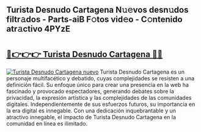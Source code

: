 ## Turista Desnudo Cartagena N𝚞𝚎vos desn𝚞dos filtr𝚊dos - Parts-aiB F𝚘tos vid𝚎o - C𝚘ntenido atr𝚊ctivo 4PYzE

# <h2><a href="http://mbcbmg.tromn.icu/?c=Turista+Desnudo+Cartagena">🔗👉👉👉 Turista Desnudo Cartagena 🔗🔗</a></h2>

[![Turista Desnudo Cartagena nuevo](https://i.imgur.com/pEAQMta.gif)](http://mbcbmg.tromn.icu/?c=Turista+Desnudo+Cartagena)
Turista Desnudo Cartagena es un personaje multifacético y debatido, cuyas complejidades se resisten a una definición fácil.  Su enfoque único para crear una presencia en la web ha fascinado y provocado espectadores, generando debates sobre la privacidad, la expresión artística y las complejidades de las comunidades digitales. Independientemente de sus esfuerzos futuros, su importancia en la era digital es innegable. Con una dedicación inquebrantable y un atractivo innegable, el impacto de Turista Desnudo Cartagena en la comunidad en línea es ilimitado.
